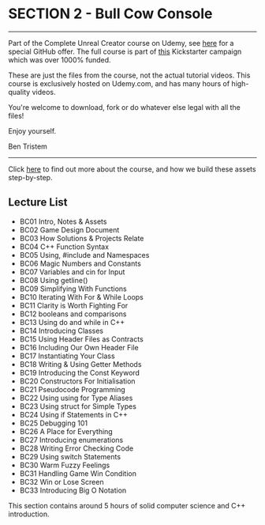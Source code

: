 # SECTION 2 - Bull Cow Console
****

Part of the Complete Unreal Creator course on Udemy, see [here](https://www.udemy.com/unrealcourse?couponCode=GitHubSpecial) for a special GitHub offer. The full course is part of [this](https://www.kickstarter.com/projects/bentristem/learn-to-make-video-games-unreal-developer-course) Kickstarter campaign which was over 1000% funded.

These are just the files from the course, not the actual tutorial videos. This course is exclusively hosted on Udemy.com, and has many hours of high-quality videos.

You're welcome to download, fork or do whatever else legal with all the files!

Enjoy yourself.

Ben Tristem

---
Click [here](https://www.udemy.com/unrealcourse?couponCode=GitHubSpecial) to find out more about the course, and how we build these assets step-by-step.

## Lecture List
* BC01 Intro, Notes & Assets
* BC02 Game Design Document
* BC03 How Solutions & Projects Relate
* BC04 C++ Function Syntax
* BC05 Using, #include and Namespaces
* BC06 Magic Numbers and Constants
* BC07 Variables and cin for Input
* BC08 Using getline()
* BC09 Simplifying With Functions
* BC10 Iterating With For & While Loops
* BC11 Clarity is Worth Fighting For
* BC12 booleans and comparisons
* BC13 Using do and while in C++
* BC14 Introducing Classes
* BC15 Using Header Files as Contracts
* BC16 Including Our Own Header File
* BC17 Instantiating Your Class
* BC18 Writing & Using Getter Methods
* BC19 Introducing the Const Keyword
* BC20 Constructors For Initialisation
* BC21 Pseudocode Programming
* BC22 Using using for Type Aliases
* BC23 Using struct for Simple Types
* BC24 Using if Statements in C++
* BC25 Debugging 101
* BC26 A Place for Everything
* BC27 Introducing enumerations
* BC28 Writing Error Checking Code
* BC29 Using switch Statements
* BC30 Warm Fuzzy Feelings
* BC31 Handling Game Win Condition
* BC32 Win or Lose Screen
* BC33 Introducing Big O Notation

This section contains around 5 hours of solid computer science and C++ introduction.
